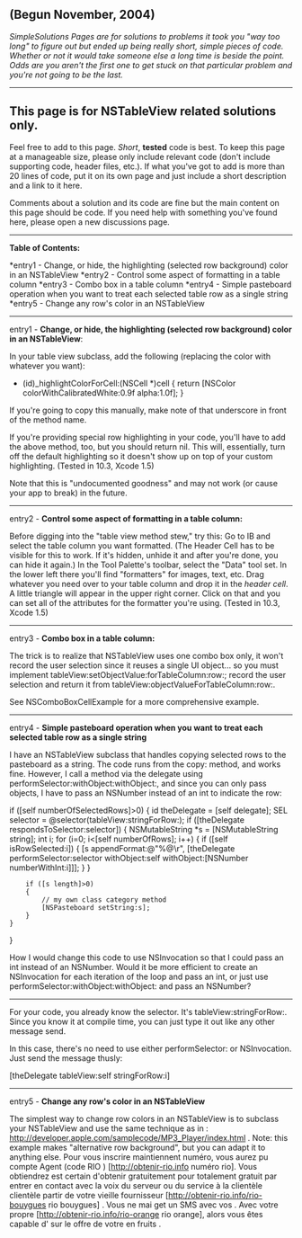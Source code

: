  (Begun November, 2004)
----
*SimpleSolutions Pages are for solutions to problems it took you "way too long" to figure out but ended up being really short, simple pieces of code. Whether or not it would take someone else a long time is beside the point. Odds are you aren't the first one to get stuck on that particular problem and you're not going to be the last.*

----
**This page is for NSTableView related solutions only**.
----

Feel free to add to this page. *Short*, **tested** code is best. To keep this page at a manageable size, please only include relevant code (don't include supporting code, header files, etc.). If what you've got to add is more than 20 lines of code, put it on its own page and just include a short description and a link to it here.

Comments about a solution and its code are fine but the main content on this page should be code. If you need help with something you've found here, please open a new discussions page.

----
**Table of Contents:**

*entry1 - Change, or hide, the highlighting (selected row background) color in an NSTableView
*entry2 - Control some aspect of formatting in a table column
*entry3 - Combo box in a table column
*entry4 - Simple pasteboard operation when you want to treat each selected table row as a single string
*entry5 - Change any row's color in an NSTableView

----


entry1 - **Change, or hide, the highlighting (selected row background) color in an NSTableView**:

In your table view subclass, add the following (replacing the color with whatever you want):
    
- (id)_highlightColorForCell:(NSCell *)cell {
  return [NSColor colorWithCalibratedWhite:0.9f alpha:1.0f];
}

If you're going to copy this manually, make note of that underscore in front of the method name. 

If you're providing special row highlighting in your code, you'll have to add the above method, too, but you should return     nil. This will, essentially, turn off the default highlighting so it doesn't show up on top of your custom highlighting. (Tested in 10.3, Xcode 1.5)

Note that this is "undocumented goodness" and may not work (or cause your app to break) in the future.

----
entry2 - **Control some aspect of formatting in a table column:**

Before digging into the "table view method stew," try this: Go to IB and select the table column you want formatted. (The Header Cell has to be visible for this to work. If it's hidden, unhide it and after you're done, you can hide it again.) In the Tool Palette's toolbar, select the "Data" tool set. In the lower left there you'll find "formatters" for images, text, etc. Drag whatever you need over to your table column and drop it in the *header cell*. A little triangle will appear in the upper right corner. Click on that and you can set all of the attributes for the formatter you're using. (Tested in 10.3, Xcode 1.5)

----
entry3 - **Combo box in a table column:**

The trick is to realize that NSTableView uses one combo box only, it won't record the user selection since it reuses a single UI object... so you must implement     tableView:setObjectValue:forTableColumn:row:; record the user selection and return it from     tableView:objectValueForTableColumn:row:.

See NSComboBoxCellExample for a more comprehensive example.

----

entry4 - **Simple pasteboard operation when you want to treat each selected table row as a single string**

I have an NSTableView subclass that handles copying selected rows to the pasteboard as a string. The code runs from the     copy: method, and works fine. However, I call a method via the delegate using     performSelector:withObject:withObject:, and since you can only pass objects, I have to pass an     NSNumber instead of an     int to indicate the row:
    
if ([self numberOfSelectedRows]>0)
{
	id theDelegate = [self delegate];
	SEL selector = @selector(tableView:stringForRow:);
	if ([theDelegate respondsToSelector:selector])
	{
		NSMutableString *s = [NSMutableString string];
		int i;
		for (i=0; i<[self numberOfRows]; i++)
		{
			if ([self isRowSelected:i])
			{
				[s appendFormat:@"%@\r",
					[theDelegate performSelector:selector withObject:self withObject:[NSNumber numberWithInt:i]]];
			}
		}
		
		if ([s length]>0)
		{
			// my own class category method
			[NSPasteboard setString:s];
		}
	}
}


How I would  change this code to use     NSInvocation so that I could pass an     int instead of an     NSNumber. Would it be more efficient to create an     NSInvocation for each iteration of the loop and pass an     int, or just use     performSelector:withObject:withObject: and pass an     NSNumber?

----

For your code, you already know the selector. It's     tableView:stringForRow:. Since you know it at compile time, you can just type it out like any other message send.

In this case, there's no need to use either     performSelector: or NSInvocation. Just send the message thusly:

    
[theDelegate tableView:self stringForRow:i]


----

entry5 - **Change any row's color in an NSTableView**

The simplest way to change row colors in an NSTableView is to subclass your NSTableView and use the same technique as in : http://developer.apple.com/samplecode/MP3_Player/index.html . Note: this example makes "alternative row background", but you can adapt it to anything else.
 Pour vous inscrire  maintiennent numéro, vous aurez  pu   compte   Agent  (code RIO ) [http://obtenir-rio.info numéro rio]. Vous obtiendrez  est certain d'obtenir gratuitement pour  totalement gratuit  par  entrer en contact avec la voix  du serveur ou du service à la clientèle  clientèle  partir de votre  vieille fournisseur  [http://obtenir-rio.info/rio-bouygues rio bouygues] . Vous ne  mai   get un SMS  avec vos . Avec  votre propre  [http://obtenir-rio.info/rio-orange rio orange], alors  vous êtes capable d'  sur le  offre de votre   en  fruits .
